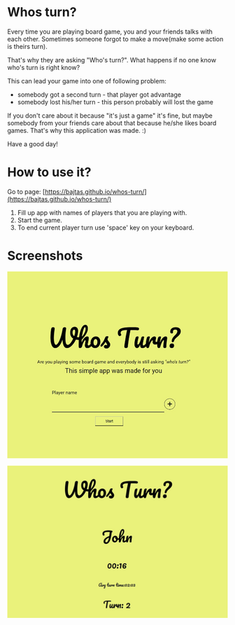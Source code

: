 # Whos turn?
Every time you are playing board game, you and your friends talks with each other.
Sometimes someone forgot to make a move(make some action is theirs turn).

That's why they are asking "Who's turn?".
What happens if no one know who's turn is right know?

This can lead your game into one of following problem:
- somebody got a second turn - that player got advantage
- somebody lost his/her turn - this person probably will lost the game

If you don't care about it because "it's just a game" it's fine, but maybe somebody from your friends care about that because he/she likes board games. That's why this application was made. :)

Have a good day!
# How to use it?

Go to page: [https://bajtas.github.io/whos-turn/](https://bajtas.github.io/whos-turn/)

1. Fill up app with names of players that you are playing with.
2. Start the game.
3. To end current player turn use 'space' key on your keyboard.

# Screenshots

![Alt text](/images/home.jpg?raw=true "Home page")

![Alt text](/images/1.jpg?raw=true "App page")
